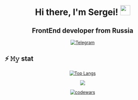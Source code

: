 <div id="header" align="center">
  <h1>Hi there, I'm Sergei! <img src="https://github.com/blackcater/blackcater/raw/main/images/Hi.gif" height="32"/></h1>
  <h2>FrontEnd developer from Russia</h2>
</div>

<div id="socials" align="center">
  <a href="https://t.me/besedin_s">
    <img src="https://img.shields.io/badge/Telegram-blue?style=for-the-badge&logo=telegram&logoColor=white" alt="Telegram" />
  </a>
</div>

## ⚡ 𝙼𝚢 stat
<div id="stat" align="center">

[![Top Langs](https://github-readme-stats.vercel.app/api/top-langs/?username=SergeiBesedin&layout=compact)](https://github.com/SergeiBesedin/github-readme-stats)
  
![](https://github-profile-summary-cards.vercel.app/api/cards/profile-details?username=SergeiBesedin&theme=aura)
  
[![codewars](https://www.codewars.com/users/Sergey%20Besedin/badges/small)](https://www.codewars.com/users/Sergey%20Besedin)
</div>
  
